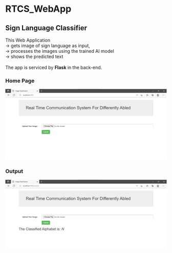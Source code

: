 # RTCS_WebApp
<h2>Sign Language Classifier</h2>


This Web Application <br>
 -> gets image of sign language as input, <br>
 -> processes the images using the trained AI model <br>
 -> shows the predicted text <br>
 <br>
 The app is serviced by <b>Flask</b> in the back-end.
 
 <h3>Home Page</h3>
 <img src="/uploads/homepage.png">
 
 <h3> Output </h3>
<img src="/uploads/output.png">

